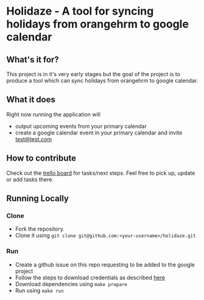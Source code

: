 # Holidaze - A tool for syncing holidays from orangehrm to google calendar

## What's it for?
This project is in it's very early stages but the goal of the project is to produce a tool which can sync holidays from orangehrm to google calendar.

## What it does
Right now running the application will
- output upcoming events from your primary calendar
- create a google calendar event in your primary calendar and invite test@test.com

## How to contribute
Check out the [trello board](https://trello.com/b/1sTpCBdI/holidaze) for tasks/next steps. Feel free to pick up, update or add tasks there.

## Running Locally

### Clone

- Fork the repository.
- Clone it using `git clone git@github.com:<your-username>/holidaze.git`

### Run

- Create a github issue on this repo requesting to be added to the google project
- Follow the steps to download credentials as described [here](https://developers.google.com/calendar/quickstart/go)
- Download dependencies using `make prepare`
- Run using `make run`